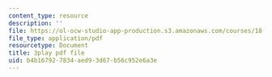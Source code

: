 ```yaml
---
content_type: resource
description: ''
file: https://ol-ocw-studio-app-production.s3.amazonaws.com/courses/18-01sc-single-variable-calculus-fall-2010/b4b167927834aed93d67b56c952e6a3e_aeXp1zC6Hls.pdf
file_type: application/pdf
resourcetype: Document
title: 3play pdf file
uid: b4b16792-7834-aed9-3d67-b56c952e6a3e
---
```


